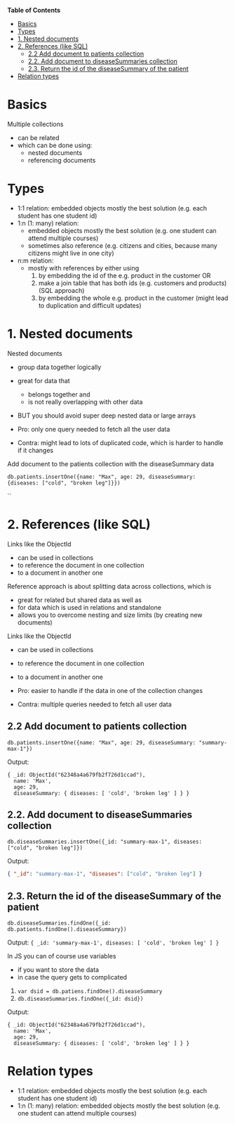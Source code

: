 **Table of Contents**

- [Basics](#basics)
- [Types](#types)
- [1. Nested documents](#1-nested-documents)
- [2. References (like SQL)](#2-references-like-sql)
  - [2.2 Add document to patients collection](#22-add-document-to-patients-collection)
  - [2.2. Add document to diseaseSummaries collection](#22-add-document-to-diseasesummaries-collection)
  - [2.3. Return the id of the diseaseSummary of the patient](#23-return-the-id-of-the-diseasesummary-of-the-patient)
- [Relation types](#relation-types)

# Basics

Multiple collections

- can be related
- which can be done using:
  - nested documents
  - referencing documents

# Types

- 1:1 relation: embedded objects mostly the best solution (e.g. each student has one student id)
- 1:n (1: many) relation:
  - embedded objects mostly the best solution (e.g. one student can attend multiple courses)
  - sometimes also reference (e.g. citizens and cities, because many citizens might live in one city)
- n:m relation:
  - mostly with references by either using
    1. by embedding the id of the e.g. product in the customer OR
    2. make a join table that has both ids (e.g. customers and products) (SQL approach)
    3. by embedding the whole e.g. product in the customer (might lead to duplication and difficult updates)

# 1. Nested documents

Nested documents

- group data together logically
- great for data that
  - belongs together and
  - is not really overlapping with other data
- BUT you should avoid super deep nested data or large arrays

- Pro: only one query needed to fetch all the user data
- Contra: might lead to lots of duplicated code, which is harder to handle if it changes

Add document to the patients collection with the diseaseSummary data

`db.patients.insertOne({name: "Max", age: 29, diseaseSummary: {diseases: ["cold", "broken leg"]}})`

``

# 2. References (like SQL)

Links like the ObjectId

- can be used in collections
- to reference the document in one collection
- to a document in another one

Reference approach is about splitting data across collections, which is

- great for related but shared data as well as
- for data which is used in relations and standalone
- allows you to overcome nesting and size limits (by creating new documents)

Links like the ObjectId

- can be used in collections
- to reference the document in one collection
- to a document in another one

- Pro: easier to handle if the data in one of the collection changes
- Contra: multiple queries needed to fetch all user data

## 2.2 Add document to patients collection

`db.patients.insertOne({name: "Max", age: 29, diseaseSummary: "summary-max-1"})`

Output:

```BSON
{ _id: ObjectId("62348a4a679fb2f726d1ccad"),
  name: 'Max',
  age: 29,
  diseaseSummary: { diseases: [ 'cold', 'broken leg' ] } }
```

## 2.2. Add document to diseaseSummaries collection

`db.diseaseSummaries.insertOne({_id: "summary-max-1", diseases: ["cold", "broken leg"]})`

Output:

```json
{ "_id": "summary-max-1", "diseases": ["cold", "broken leg"] }
```

## 2.3. Return the id of the diseaseSummary of the patient

`db.diseaseSummaries.findOne({_id: db.patients.findOne().diseaseSummary})`

Output: `{ _id: 'summary-max-1', diseases: [ 'cold', 'broken leg' ] }`

In JS you can of course use variables

- if you want to store the data
- in case the query gets to complicated

1. `var dsid = db.patiens.findOne().diseaseSummary`
2. `db.diseaseSummaries.findOne({_id: dsid})`

Output:

```BSON
{ _id: ObjectId("62348a4a679fb2f726d1ccad"),
  name: 'Max',
  age: 29,
  diseaseSummary: { diseases: [ 'cold', 'broken leg' ] } }
```

# Relation types

- 1:1 relation: embedded objects mostly the best solution (e.g. each student has one student id)
- 1:n (1: many) relation: embedded objects mostly the best solution (e.g. one student can attend multiple courses)
